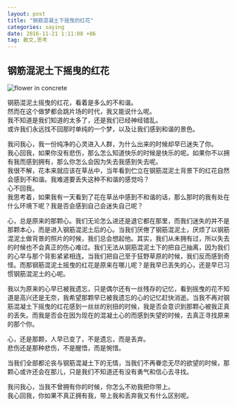 ```yaml
---
layout: post
title: "钢筋混凝土下摇曳的红花"
categories: saying
date: 2016-11-21 1:11:08 +86
tag: 散文,思考
---
```


## 钢筋混泥土下摇曳的红花 ##
![flower in concrete](http://ogu9js0qs.bkt.clouddn.com/IMG_20161121_123621.jpg)

钢筋混泥土摇曳的红花，看着是多么的不和谐。   <br />
然而在这个做梦都会跳片场的时代，我又能说什么呢。   <br />
我不知道是我们知道的太多了，还是我们已经神经错乱。   <br  />
或许我们永远找不回那时单纯的一个梦，以及让我们感到和谐的景色。        <br/>

我问我心，我一份纯净的心灵进入人群，为什么出来的时候却早已迷失了你。       <br/>
我心回我，如果你没有悲伤，那么怎么知道快乐的时候是快乐的呢。如果你不以拥有我而感到拥有，那么你怎么会因为失去我感到失去呢。    <br /> 
我很不解，花本来就应该在草丛中，当年看到伫立在钢筋混泥土背景下的红花自然会感到不和谐。我难道要丢失这种不和谐的感觉吗？   <br />
心不回我。   <br />
我思考着，如果我有一天看到了花在草丛中感到不和谐的话，那么那时的我有处在什么环境下呢？我是否会感到自己会迷失自己呢？    <br  />

心，总是原来的那颗心。我们无论怎么进还是退它都在那里，而我们迷失的并不是那颗本心，而是进入钢筋混泥土后的心。当我们厌倦了钢筋混泥土，厌烦了以钢筋混泥土做背景的照片的时候，我们总会想起他。其实，我们从未拥有过，所以失去的时候也不会真正的伤心难过。我们无法从钢筋混泥土下的把自己抽离，因为我们的心早与那个背影紧紧相连。当我们把自己至于狂野草原的时候，我们反而感到奇怪。而那钢筋混泥土摇曳的红花是原来在哪儿呢？是我早已丢失的心，还是早已习惯钢筋混泥土的心呢。   <br />

我以为原来的心早已被我遗忘，只是偶尔还有一丝残存的记忆，看到摇曳的花不知道是高兴还是无奈，我希望那颗早已被我遗忘的心的记忆赶快消逝。当我不再对钢筋混凝土下摇曳的红花感到一丝丝的别扭的时候，我是否会意识到那颗心被我正真的丢失。而我是否会在因为现在的混凝土心的而感到失望的时候，去真正寻找原来的那个你。    <br />

心，还是那颗，人早已变了，不是遗忘，而是丢弃。   <br />
悲伤还是那种悲伤，不是醒悟，而是惋惜。    <br />

当我们全部都沦丧与钢筋混凝土下的无情，当我们不再眷恋无尽的欲望的时候，那颗心或许还会在那儿，只是我们不知道还有没有勇气和信心去寻找。


我问我心，当我不曾拥有你的时候，你怎么不劝我把你带上。    <br  />
我心回我，你如果不真正拥有我，带上我和丢弃我又有什么区别呢。

